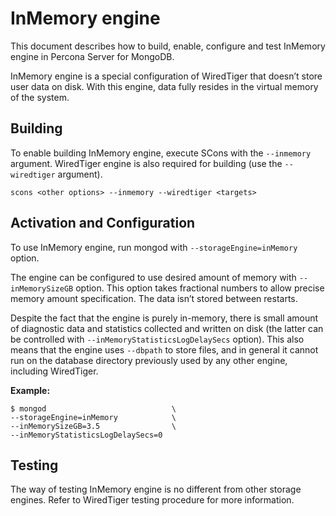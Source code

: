 
# InMemory engine

This document describes how to build, enable, configure and test InMemory engine in Percona Server for MongoDB.

InMemory engine is a special configuration of WiredTiger that doesn’t store user data on disk.
With this engine, data fully resides in the virtual memory of the system.

## Building

To enable building InMemory engine, execute SCons with the `--inmemory` argument.
WiredTiger engine is also required for building (use the `--wiredtiger` argument).

```
scons <other options> --inmemory --wiredtiger <targets>
```

## Activation and Configuration

To use InMemory engine, run mongod with `--storageEngine=inMemory` option.

The engine can be configured to use desired amount of memory with `--inMemorySizeGB` option.
This option takes fractional numbers to allow precise memory amount specification.
The data isn’t stored between restarts.

Despite the fact that the engine is purely in-memory, there is small amount of diagnostic data and
statistics collected and written on disk (the latter can be controlled with `--inMemoryStatisticsLogDelaySecs` option).
This also means that the engine uses `--dbpath` to store files, and in general it cannot run on the database directory
previously used by any other engine, including WiredTiger.

**Example:**

```
$ mongod                            \
--storageEngine=inMemory            \
--inMemorySizeGB=3.5                \
--inMemoryStatisticsLogDelaySecs=0
```

## Testing

The way of testing InMemory engine is no different from other storage engines.
Refer to WiredTiger testing procedure for more information.
